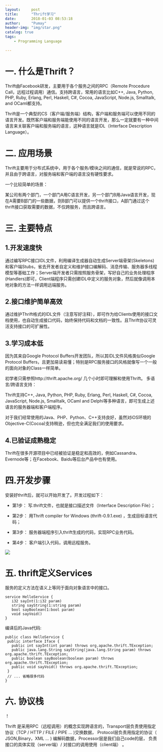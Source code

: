 ```yaml
---
layout:     post
title:      "Thrift学习"
date:       2018-01-03 08:53:18
author:     "Pumay"
header-img: "img/star.png"
catalog: true
tags:
    - Programming Language
    
---
```



# 一. 什么是Thrift？

Thrift由Facebook研发，主要用于各个服务之间的RPC（Remote Procedure Call，远程过程调用）通信。支持跨语言，常用的语言比如C++, Java, Python, PHP, Ruby, Erlang, Perl, Haskell, C#, Cocoa, JavaScript, Node.js, Smalltalk, and OCaml都支持。


Thrift是一个典型的CS（客户端/服务端）结构，客户端和服务端可以使用不同的语言开发。既然客户端和服务端能使用不同的语言开发，那么一定就要有一种中间语言来关联客户端和服务端的语言，这种语言就是IDL（Interface Description Language）。

# 二. 应用场景

Thrift主要用于分布式系统中，用于各个服务/模块之间的通信，就是常说的RPC，并且由于跨语言，对服务端和客户端的语言没有硬性要求。

一个比较简单的场景：

某公司有两个部门，一个部门A用C语言开发，另一个部门B用Java语言开发，现在A需要B部门的一些数据，则B部门可以提供一个thrift接口，A部门通过这个thrift接口获取需要的数据，不仅跨服务，而且跨语言。

# 三. 主要特点

## 1.开发速度快

通过编写RPC接口IDL文件，利用编译生成器自动生成Server端骨架(Skeletons)和客户端Stubs，省去开发者自定义和维护接口编解码、消息传输、服务器多线程模型等基础工作；Server端开发者只需按照服务骨架，写好自己的业务处理程序(Handlers)即可，Client端程序只需创建IDL中定义的服务对象，然后就像调用本地对象的方法一样调用远端服务。

## 2.接口维护简单高效

通过维护Thrift格式的IDL文件（注意写好注释），即可作为给Clients使用的接口文档使用，也自动生成接口代码，始终保持代码和文档的一致性。且Thrift协议可灵活支持接口的可扩展性。

## 3.学习成本低

因为其来自Google Protocol Buffers开发团队，所以其IDL文件风格类似Google Protocol Buffers，且更加易读易懂；特别是RPC服务接口的风格就像写一个一般的面向对象的Class一样简单。

初学者只需参照http://thrift.apache.org/ 几个小时即可理解和使用Thrift。
多语言/跨语言支持：

Thrift支持C++, Java, Python, PHP, Ruby, Erlang, Perl, Haskell, C#, Cocoa, JavaScript, Node.js, Smalltalk, OCaml and Delphi等多种语言，即可生成上述语言的服务器端和客户端程序。

对于我们经常使用的Java、PHP、Python、C++支持良好，虽然对iOS环境的Objective-C(Cocoa)支持稍逊，但也完全满足我们的使用要求。

## 4.已验证成熟稳定

Thrift在很多开源项目中已经被验证是稳定和高效的，例如Cassandra、Evernode等；在Facebook、Baidu等后台产品中也有使用。


# 四.开发步骤

安装好thrift后，就可以开始开发了。开发过程如下：

- 第1步： 写.thrift文件，也就是接口描述文件（Interface Description File）；

- 第2步： 用Thrift compiler for Windows (thrift-0.9.1.exe) ，生成目标语言代码；

- 第3步： 服务器端程序引入thrift生成的代码，实现RPC业务代码。

- 第4步： 客户端引入代码，调用远程服务。


![](http://img.blog.csdn.net/20140815234756473?watermark/2/text/aHR0cDovL2Jsb2cuY3Nkbi5uZXQvY29sb3Vyb28=/font/5a6L5L2T/fontsize/400/fill/I0JBQkFCMA==/dissolve/70/gravity/Center)


# 五. thrift定义Services

服务的定义方法在语义上等同于面向对象语言中的接口。
 ```
service HelloService {
    i32 sayInt(1:i32 param)
    string sayString(1:string param)
    bool sayBoolean(1:bool param)
    void sayVoid()
}
 ```
 
编译后的Java代码:

 ```
public class HelloService {
  public interface Iface {
    public int sayInt(int param) throws org.apache.thrift.TException;
    public java.lang.String sayString(java.lang.String param) throws org.apache.thrift.TException;
    public boolean sayBoolean(boolean param) throws org.apache.thrift.TException;
    public void sayVoid() throws org.apache.thrift.TException;
  }
  // ... 省略很多代码
}
 ```

# 六. 协议栈

！[](img/thrift.png)

Thrift 是采用RPC（远程调用）的概念实现跨语言的，Transport层负责使用指定协议（TCP / HTTP / FILE / PIPE … )交换数据， Protocol层负责用指定的协议（ JSON,Binary，XML … ) 编解码数据，Processor层是我们自己code的层， 负责接口的具体实现（server端）/ 对接口的调用使用（client端） 。
